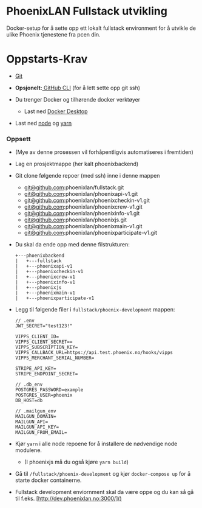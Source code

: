 # PhoenixLAN Fullstack utvikling

Docker-setup for å sette opp ett lokalt fullstack environment for å utvikle de ulike Phoenix tjenestene fra pcen din.

# Oppstarts-Krav

- [Git](https://git-scm.com/download/win)
- **Opsjonelt:**[ GitHub CLI](https://cli.github.com/) (for å lett sette opp git ssh)
- Du trenger Docker og tilhørende docker verktøyer

  - Last ned [Docker Desktop](https://desktop.docker.com/win/main/amd64/Docker%20Desktop%20Installer.exe)
- Last ned [node](https://nodejs.org/en) og [yarn](https://classic.yarnpkg.com/lang/en/docs/install/#debian-stable)

### Oppsett

- (Mye av denne prosessen vil forhåpentligvis automatiseres i fremtiden)
- Lag en prosjektmappe (her kalt phoenixbackend)
- Git clone følgende repoer (med ssh) inne i denne mappen

  - git@github.com:phoenixlan/fullstack.git
  - git@github.com:phoenixlan/phoenixapi-v1.git
  - git@github.com:phoenixlan/phoenixcheckin-v1.git
  - git@github.com:phoenixlan/phoenixcrew-v1.git
  - git@github.com:phoenixlan/phoenixinfo-v1.git
  - git@github.com:phoenixlan/phoenixjs.git
  - git@github.com:phoenixlan/phoenixmain-v1.git
  - git@github.com:phoenixlan/phoenixparticipate-v1.git
- Du skal da ende opp med denne filstrukturen:

  ```
  +---phoenixbackend
  |   +---fullstack
  |   +---phoenixapi-v1
  |   +---phoenixcheckin-v1
  |   +---phoenixcrew-v1
  |   +---phoenixinfo-v1
  |   +---phoenixjs
  |   +---phoenixmain-v1
  |   +---phoenixparticipate-v1
  ```
- Legg til følgende filer i `fullstack/phoenix-development` mappen:

  ```
  // .env
  JWT_SECRET="test123!"

  VIPPS_CLIENT_ID=
  VIPPS_CLIENT_SECRET==
  VIPPS_SUBSCRIPTION_KEY=
  VIPPS_CALLBACK_URL=https://api.test.phoenix.no/hooks/vipps
  VIPPS_MERCHANT_SERIAL_NUMBER=

  STRIPE_API_KEY=
  STRIPE_ENDPOINT_SECRET=

  ```
  ```
  // .db_env
  POSTGRES_PASSWORD=example
  POSTGRES_USER=phoenix
  DB_HOST=db

  ```
  ```
  // .mailgun_env
  MAILGUN_DOMAIN= 
  MAILGUN_API= 
  MAILGUN_API_KEY= 
  MAILGUN_FROM_EMAIL= 

  ```
- Kjør `yarn` i alle node repoene for å installere de nødvendige node modulene.

  - (I phoenixjs må du også kjøre `yarn build`)
- Gå til `/fullstack/phoenix-development` og kjør `docker-compose up` for å starte docker containerne.
- Fullstack development enviornment skal da være oppe og du kan så gå til f.eks. [http://dev.phoenixlan.no:3000/]()
